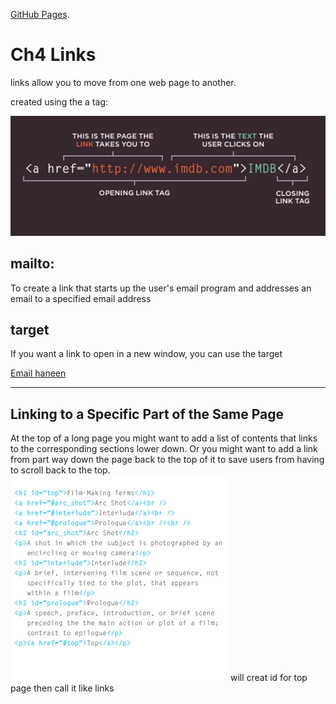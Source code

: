 [GitHub Pages]().

# Ch4 Links

links allow you to move from
one web page to another.

created using the a tag:

![img](../img/comm.PNG)



## mailto: 
To create a link that starts up the user's email program and addresses an email to a specified email address


## target
If you want a link to open in a new window, you can use the
target 

<a href="mailto:haneenzyad98@gmail.com" target="_blank">
Email haneen</a>

_____________________

## Linking to a Specific Part of the Same Page

At the top of a long page
you might want to add a list
of contents that links to the
corresponding sections lower
down. Or you might want to add
a link from part way down the
page back to the top of it to save users from having to scroll back to the top.
![img](../img/top.PNG)
will creat id for top page 
then call it like links 






























